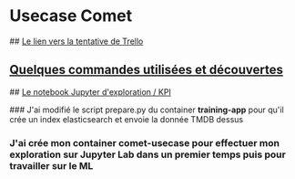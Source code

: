 # Usecase Comet

## [Le lien vers la tentative de Trello](https://trello.com/b/kwSBddQx/comet-use-case)

## [Quelques commandes utilisées et découvertes](commands.md)

## [Le notebook Jupyter d'exploration / KPI](Exploration.ipynb)

### J'ai modifié le script prepare.py du container **training-app** pour qu'il crée un index elasticsearch et envoie la donnée TMDB dessus

### J'ai crée mon container comet-usecase pour effectuer mon exploration sur Jupyter Lab  dans un premier temps puis pour travailler sur le ML

